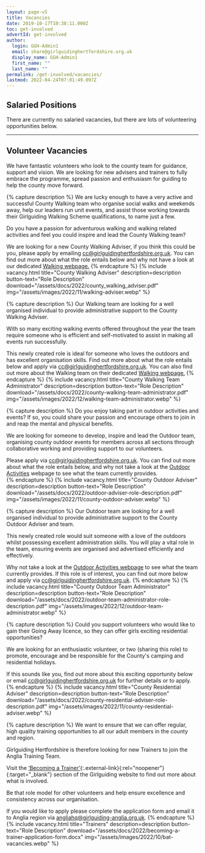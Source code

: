 ```yaml
---
layout: page-v5
title: Vacancies
date: 2019-10-17T10:38:11.000Z
toc: get-involved
advertId: get-involved
author:
  login: GGH-Admin1
  email: share@girlguidinghertfordshire.org.uk
  display_name: GGH-Admin1
  first_name: ""
  last_name: ""
permalink: /get-involved/vacancies/
lastmod: 2022-04-24T07:01:49.097Z
---
```

## Salaried Positions

There are currently no salaried vacancies, but there are lots of volunteering opportunities below.

___

## Volunteer Vacancies

We have fantastic volunteers who look to the county team for guidance, support and vision. We are looking for new advisers and trainers to fully embrace the programme, spread passion and enthusiasm for guiding to help the county move forward.

{% capture description %}
We are lucky enough to have a very active and successful County Walking team who organise social walks and weekends away, help our leaders run unit events, and assist those working towards their Girlguiding Walking Scheme qualifications, to name just a few.

Do you have a passion for adventurous walking and walking related activities and feel you could inspire and lead the County Walking team?

We are looking for a new County Walking Adviser, if you think this could be you, please apply by emailing <cc@girlguidinghertfordshire.org.uk>. You can find out more about what the role entails below and why not have a look at our dedicated [Walking webpage.](/county-teams/outdoor/walking/)
{% endcapture %}
{% include vacancy.html title="County Walking Adviser" description=description button-text="Role Description" download="/assets/docs/2022/county_walking_adviser.pdf" img="/assets/images/2022/11/walking-adviser.webp" %}

{% capture description %}
Our Walking team are looking for a well organised individual to provide administrative support to the County Walking Adviser.

With so many exciting walking events offered throughout the year the team require someone who is efficient and self-motivated to assist in making all events run successfully.

This newly created role is ideal for someone who loves the outdoors and has excellent organisation skills.  Find out more about what the role entails below and apply via <cc@girlguidinghertfordshire.org.uk>.   You can also find out more about the Walking team on their dedicated [Walking webpage.](/county-teams/outdoor/walking/)
{% endcapture %}
{% include vacancy.html title="County Walking Team Administrator" description=description button-text="Role Description" download="/assets/docs/2022/county-walking-team-administrator.pdf" img="/assets/images/2022/12/walking-team-administrator.webp" %}

{% capture description %}
Do you enjoy taking part in outdoor activities and events?  If so, you could share your passion and encourage others to join in and reap the mental and physical benefits.

We are looking for someone to develop, inspire and lead the Outdoor team, organising county outdoor events for members across all sections through collaborative working and providing support to our volunteers.

Please apply via <cc@girlguidinghertfordshire.org.uk>.  You can find out more about what the role entails below, and why not take a look at the [Outdoor Activities](/county-teams/outdoor/) webpage to see what the team currently provides.  
{% endcapture %}
{% include vacancy.html title="County Outdoor Adviser" description=description button-text="Role Description" download="/assets/docs/2022/outdoor-adviser-role-description.pdf" img="/assets/images/2022/11/county-outdoor-adviser.webp" %}

{% capture description %}
Our Outdoor team are looking for a well organised individual to provide administrative support to the County Outdoor Adviser and team.

This newly created role would suit someone with a love of the outdoors whilst possessing excellent administration skills.  You will play a vital role in the team, ensuring events are organised and advertised efficiently and effectively.

Why not take a look at the [Outdoor Activities webpage](/county-teams/outdoor/) to see what the team currently provides.  If this role is of interest, you can find out more below and apply via <cc@girlguidinghertfordshire.org.uk>.
{% endcapture %}
{% include vacancy.html title="County Outdoor Team Administrator" description=description button-text="Role Description" download="/assets/docs/2022/outdoor-team-administrator-role-description.pdf" img="/assets/images/2022/12/outdoor-team-administrator.webp" %}

{% capture description %}
Could you support volunteers who would like to gain their Going Away licence, so they can offer girls exciting residential opportunities?

We are looking for an enthusiastic volunteer, or two (sharing this role) to promote, encourage and be responsible for the County's camping and residential holidays.

If this sounds like you, find out more about this exciting opportunity below or email <cc@girlguidinghertfordshire.org.uk> for further details or to apply.
{% endcapture %}
{% include vacancy.html title="County Residential Adviser" description=description button-text="Role Description" download="/assets/docs/2022/county-residential-adviser-role-description.pdf" img="/assets/images/2022/11/county-residential-adviser.webp" %}

{% capture description %}
We want to ensure that we can offer regular, high quality training opportunities to all our adult members in the county and region.

Girlguiding Hertfordshire is therefore looking for new Trainers to join the Anglia Training Team.

Visit the [‘Becoming a Trainer’](https://www.girlguiding.org.uk/making-guiding-happen/learning-and-development/helping-others-to-learn/becoming-a-trainer/){:.external-link}{:rel="noopener"}{:target="_blank"} section of the Girlguiding website to find out more about what is involved.

Be that role model for other volunteers and help ensure excellence and consistency across our organisation.

If you would like to apply please complete the application form and email it to Anglia region via <angliahq@girlguiding-anglia.org.uk>.
{% endcapture %}
{% include vacancy.html title="Trainers" description=description button-text="Role Description" download="/assets/docs/2022/becoming-a-trainer-application-form.docx" img="/assets/images/2022/10/bat-vacancies.webp" %}
